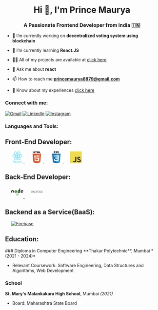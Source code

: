 <h1 align="center">Hi 👋, I'm Prince Maurya</h1>
<h3 align="center">A Passionate Frontend Developer from India 🇮🇳</h3>

- 🔭 I’m currently working on **decentralized voting system using blockchain**

- 🌱 I’m currently learning **React.JS**

- 👨‍💻 All of my projects are available at [click here](https://github.com/Prince200510)

- 💬 Ask me about **react**

- 📫 How to reach me **princemaurya8879@gmail.com**

- 📄 Know about my experiences [click here](https://prince5.netlify.app/)

<h3 align="left">Connect with me:</h3>
<p align="left">
  <a href="mailto:princemaurya8879@gmail.com"><img src="https://img.shields.io/badge/-Gmail-D14836?style=flat&logo=Gmail&logoColor=white" alt="Gmail"></a>
 <a href="https://www.linkedin.com/in/prince-maurya-810b83277" target="_blank"><img src="https://img.shields.io/badge/-LinkedIn-0077B5?style=flat&logo=Linkedin&logoColor=white" alt="LinkedIn"></a>
  <a href="https://www.instagram.com/princemaurya_10?igshid=MzNlNGNkZWQ4Mg%3D%3D" target="_blank"><img src="https://img.shields.io/badge/-Instagram-E4405F?style=flat&logo=Instagram&logoColor=white" alt="Instagram"></a>
</p>

<h3 align="left">Languages and Tools:</h3>
<h2 align="left">Front-End Developer:</h2>
<p align="left">
  <a href="https://reactjs.org/" target="_blank" rel="noreferrer" style="margin-left: 20px;">
    <img src="https://raw.githubusercontent.com/devicons/devicon/master/icons/react/react-original-wordmark.svg" alt="React.js" width="40" height="40"/>
  </a>
  <a href="https://www.w3.org/html/" target="_blank" rel="noreferrer" style="margin-left: 20px;">
    <img src="https://raw.githubusercontent.com/devicons/devicon/master/icons/html5/html5-original-wordmark.svg" alt="HTML" width="40" height="40"/>
  </a>
  <a href="https://www.w3schools.com/css/" target="_blank" rel="noreferrer" style="margin-left: 20px;">
    <img src="https://raw.githubusercontent.com/devicons/devicon/master/icons/css3/css3-original-wordmark.svg" alt="CSS" width="40" height="40"/>
  </a>
  <a href="https://developer.mozilla.org/en-US/docs/Web/JavaScript" target="_blank" rel="noreferrer" style="margin-left: 20px;">
    <img src="https://raw.githubusercontent.com/devicons/devicon/master/icons/javascript/javascript-original.svg" alt="JavaScript" width="40" height="40"/>
  </a>
</p>
<h2 align="left">Back-End Developer:</h2>
<p align="left">
  <a href="https://nodejs.org" target="_blank" rel="noreferrer" style="margin-left: 20px;">
  <img src="https://raw.githubusercontent.com/devicons/devicon/master/icons/nodejs/nodejs-original-wordmark.svg" alt="Node.js" width="40" height="40"/>
</a>
  <a href="https://expressjs.com" target="_blank" rel="noreferrer" style="margin-left: 20px;">
    <img src="https://raw.githubusercontent.com/devicons/devicon/master/icons/express/express-original-wordmark.svg" alt="Express.js" width="40" height="40"/>
  </a>
</p>
<h2 align="left">Backend as a Service(BaaS):</h2>
<p align="left">
  <a href="https://firebase.google.com/" target="_blank" rel="noreferrer" style="margin-left: 20px;">
  <img src="https://www.vectorlogo.zone/logos/firebase/firebase-icon.svg" alt="Firebase" width="40" height="40"/>
</a>
</p>
<h2 align="left">Education:</h2>
### Diploma in Computer Engineering
**Thakur Polytechnic**, Mumbai *(2021 - 2024)*

- Relevant Coursework: Software Engineering, Data Structures and Algorithms, Web Development

### School 
**St. Mary's Malankakara High School**, Mumbai *(2021)*
- Board: Maharashtra State Board


